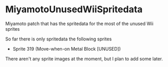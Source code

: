 # MiyamotoUnusedWiiSpritedata
Miyamoto patch that has the spritedata for the most of the unused Wii sprites

So far there is only spritedata the following sprites
- Sprite 319 (Move-when-on Metal Block [UNUSED])

There aren't any sprite images at the moment, but I plan to add some later.
